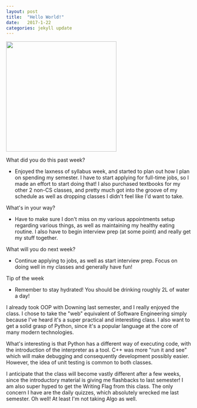 ```yaml
---
layout: post
title:  "Hello World!"
date:   2017-1-22
categories: jekyll update
---
```


<img src="/assets/profpic.JPG" width="300">

What did you do this past week?

- Enjoyed the laxness of syllabus week, and started to plan out how I plan on spending my semester. I have to start applying for full-time jobs, so I made an effort to start doing that! I also purchased textbooks for my other 2 non-CS classes, and pretty much got into the groove of my schedule as well as dropping classes I didn't feel like I'd want to take. 

What's in your way?

- Have to make sure I don't miss on my various appointments setup regarding various things, as well as maintaining my healthy eating routine. I also have to begin interview prep (at some point) and really get my stuff together.

What will you do next week?

- Continue applying to jobs, as well as start interview prep. Focus on doing well in my classes and generally have fun!

Tip of the week

- Remember to stay hydrated! You should be drinking roughly 2L of water a day!

I already took OOP with Downing last semester, and I really enjoyed the class. I chose to take the "web" equivalent of Software Engineering simply because I've heard it's a super practical and interesting class. I also want to get a solid grasp of Python, since it's a popular language at the core of many modern technologies. 

What's interesting is that Python has a different way of executing code, with the introduction of the interpreter as a tool. C++ was more "run it and see" which will make debugging and consequently development possibly easier. However, the idea of unit testing is common to both classes. 

I anticipate that the class will become vastly different after a few weeks, since the introductory material is giving me flashbacks to last semester! I am also super hyped to get the Writing Flag from this class. The only concern I have are the daily quizzes, which absolutely wrecked me last semester. Oh well! At least I'm not taking Algo as well.
